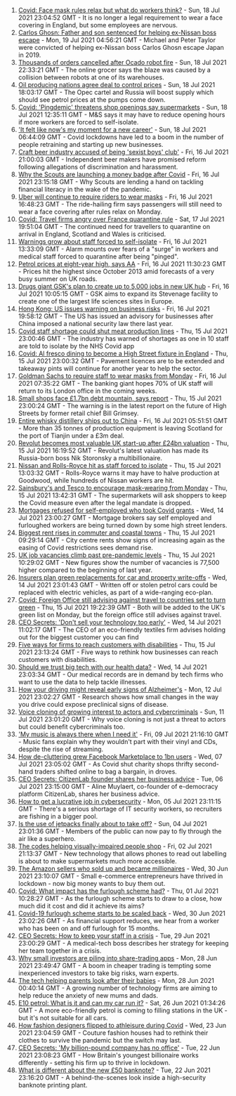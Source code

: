 1. [Covid: Face mask rules relax but what do workers think?](https://www.bbc.co.uk/news/business-57862362) - Sun, 18 Jul 2021 23:04:52 GMT - It is no longer a legal requirement to wear a face covering in England, but some employees are nervous.
2. [Carlos Ghosn: Father and son sentenced for helping ex-Nissan boss escape](https://www.bbc.co.uk/news/business-57883892) - Mon, 19 Jul 2021 04:56:21 GMT - Michael and Peter Taylor were convicted of helping ex-Nissan boss Carlos Ghosn escape Japan in 2019.
3. [Thousands of orders cancelled after Ocado robot fire](https://www.bbc.co.uk/news/business-57883332) - Sun, 18 Jul 2021 22:33:21 GMT - The online grocer says the blaze was caused by a collision between robots at one of its warehouses.
4. [Oil producing nations agree deal to control prices](https://www.bbc.co.uk/news/business-57882449) - Sun, 18 Jul 2021 18:03:17 GMT - The Opec cartel and Russia will boost supply which should see petrol prices at the pumps come down.
5. [Covid: 'Pingdemic' threatens shop openings say supermarkets](https://www.bbc.co.uk/news/business-57878345) - Sun, 18 Jul 2021 12:35:11 GMT - M&S says it may have to reduce opening hours if more workers are forced to self-isolate.
6. ['It felt like now's my moment for a new career'](https://www.bbc.co.uk/news/business-57860495) - Sun, 18 Jul 2021 06:44:09 GMT - Covid lockdowns have led to a boom in the number of people retraining and starting up new businesses.
7. [Craft beer industry accused of being 'sexist boys' club'](https://www.bbc.co.uk/news/business-57719831) - Fri, 16 Jul 2021 21:00:03 GMT - Independent beer makers have promised reform following allegations of discrimination and harassment.
8. [Why the Scouts are launching a money badge after Covid](https://www.bbc.co.uk/news/business-57863156) - Fri, 16 Jul 2021 23:15:18 GMT - Why Scouts are lending a hand on tackling financial literacy in the wake of the pandemic.
9. [Uber will continue to require riders to wear masks](https://www.bbc.co.uk/news/business-57865707) - Fri, 16 Jul 2021 16:48:23 GMT - The ride-hailing firm says passengers will still need to wear a face covering after rules relax on Monday.
10. [Covid: Travel firms angry over France quarantine rule](https://www.bbc.co.uk/news/uk-57874167) - Sat, 17 Jul 2021 19:51:04 GMT - The continued need for travellers to quarantine on arrival in England, Scotland and Wales is criticised.
11. [Warnings grow about staff forced to self-isolate](https://www.bbc.co.uk/news/business-57820537) - Fri, 16 Jul 2021 13:33:09 GMT - Alarm mounts over fears of a "surge" in workers and medical staff forced to quarantine after being "pinged".
12. [Petrol prices at eight-year high, says AA](https://www.bbc.co.uk/news/business-57861690) - Fri, 16 Jul 2021 11:30:23 GMT - Prices hit the highest since October 2013 amid forecasts of a very busy summer on UK roads.
13. [Drugs giant GSK's plan to create up to 5,000 jobs in new UK hub](https://www.bbc.co.uk/news/business-57861684) - Fri, 16 Jul 2021 10:05:15 GMT - GSK aims to expand its Stevenage facility to create one of the largest life sciences sites in Europe.
14. [Hong Kong: US issues warning on business risks](https://www.bbc.co.uk/news/business-57865985) - Fri, 16 Jul 2021 19:58:12 GMT - The US has issued an advisory for businesses after China imposed a national security law there last year.
15. [Covid staff shortage could shut meat production lines](https://www.bbc.co.uk/news/business-57856566) - Thu, 15 Jul 2021 23:00:46 GMT - The industry has warned of shortages as one in 10 staff are told to isolate by the NHS Covid app
16. [Covid: Al fresco dining to become a High Street fixture in England](https://www.bbc.co.uk/news/business-57855683) - Thu, 15 Jul 2021 23:00:32 GMT - Pavement licences are to be extended and takeaway pints will continue for another year to help the sector.
17. [Goldman Sachs to require staff to wear masks from Monday](https://www.bbc.co.uk/news/business-57855681) - Fri, 16 Jul 2021 07:35:22 GMT - The banking giant hopes 70% of UK staff will return to its London office in the coming weeks.
18. [Small shops face £1.7bn debt mountain, says report](https://www.bbc.co.uk/news/business-57855682) - Thu, 15 Jul 2021 23:00:24 GMT - The warning is in the latest report on the future of High Streets by former retail chief Bill Grimsey.
19. [Entire whisky distillery ships out to China](https://www.bbc.co.uk/news/uk-scotland-scotland-business-57825081) - Fri, 16 Jul 2021 05:51:51 GMT - More than 35 tonnes of production equipment is leaving Scotland for the port of Tianjin under a £3m deal.
20. [Revolut becomes most valuable UK start-up after £24bn valuation](https://www.bbc.co.uk/news/business-57854969) - Thu, 15 Jul 2021 16:19:52 GMT - Revolut's latest valuation has made its Russia-born boss Nik Storonsky a multibillionaire.
21. [Nissan and Rolls-Royce hit as staff forced to isolate](https://www.bbc.co.uk/news/business-57848958) - Thu, 15 Jul 2021 13:03:32 GMT - Rolls-Royce warns it may have to halve production at Goodwood, while hundreds of Nissan workers are hit.
22. [Sainsbury's and Tesco to encourage mask-wearing from Monday](https://www.bbc.co.uk/news/business-57839990) - Thu, 15 Jul 2021 13:42:31 GMT - The supermarkets will ask shoppers to keep the Covid measure even after the legal mandate is dropped.
23. [Mortgages refused for self-employed who took Covid grants](https://www.bbc.co.uk/news/business-57843756) - Wed, 14 Jul 2021 23:00:27 GMT - Mortgage brokers say self employed and furloughed workers are being turned down by some high street lenders.
24. [Biggest rent rises in commuter and coastal towns](https://www.bbc.co.uk/news/business-57848347) - Thu, 15 Jul 2021 09:29:14 GMT - City centre rents show signs of increasing again as the easing of Covid restrictions sees demand rise.
25. [UK job vacancies climb past pre-pandemic levels](https://www.bbc.co.uk/news/business-57846381) - Thu, 15 Jul 2021 10:29:02 GMT - New figures show the number of vacancies is 77,500 higher compared to the beginning of last year.
26. [Insurers plan green replacements for car and property write-offs](https://www.bbc.co.uk/news/business-57834049) - Wed, 14 Jul 2021 23:01:43 GMT - Written off or stolen petrol cars could be replaced with electric vehicles, as part of a wide-ranging eco-plan.
27. [Covid: Foreign Office still advising against travel to countries set to turn green](https://www.bbc.co.uk/news/business-57854972) - Thu, 15 Jul 2021 19:22:39 GMT - Both will be added to the UK's green list on Monday, but the foreign office still advises against travel.
28. [CEO Secrets: 'Don't sell your technology too early'](https://www.bbc.co.uk/news/business-57805207) - Wed, 14 Jul 2021 11:02:17 GMT - The CEO of an eco-friendly textiles firm advises holding out for the biggest customer you can find
29. [Five ways for firms to reach customers with disabilities](https://www.bbc.co.uk/news/business-57808089) - Thu, 15 Jul 2021 23:13:24 GMT - Five ways to rethink how businesses can reach customers with disabilities.
30. [Should we trust big tech with our health data?](https://www.bbc.co.uk/news/business-57817804) - Wed, 14 Jul 2021 23:03:34 GMT - Our medical records are in demand by tech firms who want to use the data to help tackle illnesses.
31. [How your driving might reveal early signs of Alzheimer's](https://www.bbc.co.uk/news/business-57670006) - Mon, 12 Jul 2021 23:02:27 GMT - Research shows how small changes in the way you drive could expose preclinical signs of disease.
32. [Voice cloning of growing interest to actors and cybercriminals](https://www.bbc.co.uk/news/business-57761873) - Sun, 11 Jul 2021 23:01:20 GMT - Why voice cloning is not just a threat to actors but could benefit cybercriminals too.
33. ['My music is always there when I need it'](https://www.bbc.co.uk/news/business-57780853) - Fri, 09 Jul 2021 21:16:10 GMT - Music fans explain why they wouldn't part with their vinyl and CDs, despite the rise of streaming.
34. [How de-cluttering grew Facebook Marketplace to 1bn users](https://www.bbc.co.uk/news/business-57733724) - Wed, 07 Jul 2021 23:05:02 GMT - As Covid shut charity shops thrifty second-hand traders shifted online to bag a bargain, in droves.
35. [CEO Secrets: CitizenLab founder shares her business advice](https://www.bbc.co.uk/news/business-57729691) - Tue, 06 Jul 2021 23:15:00 GMT - Aline Muylaert, co-founder of e-democracy platform CitizenLab, shares her business advice.
36. [How to get a lucrative job in cybersecurity](https://www.bbc.co.uk/news/business-57663096) - Mon, 05 Jul 2021 23:11:15 GMT - There's a serious shortage of IT security workers, so recruiters are fishing in a bigger pool.
37. [Is the use of jetpacks finally about to take off?](https://www.bbc.co.uk/news/business-57652297) - Sun, 04 Jul 2021 23:01:36 GMT - Members of the public can now pay to fly through the air like a superhero.
38. [The codes helping visually-impaired people shop](https://www.bbc.co.uk/news/business-57679943) - Fri, 02 Jul 2021 21:13:37 GMT - New technology that allows phones to read out labelling is about to make supermarkets much more accessible.
39. [The Amazon sellers who sold up and became millionaires](https://www.bbc.co.uk/news/business-57433960) - Wed, 30 Jun 2021 23:10:07 GMT - Small e-commerce entrepreneurs have thrived in lockdown - now big money wants to buy them out.
40. [Covid: What impact has the furlough scheme had?](https://www.bbc.co.uk/news/business-54601117) - Thu, 01 Jul 2021 10:28:27 GMT - As the furlough scheme starts to draw to a close, how much did it cost and did it achieve its aims?
41. [Covid-19 furlough scheme starts to be scaled back](https://www.bbc.co.uk/news/business-57669489) - Wed, 30 Jun 2021 23:02:26 GMT - As financial support reduces, we hear from a worker who has been on and off furlough for 15 months.
42. [CEO Secrets: How to keep your staff in a crisis](https://www.bbc.co.uk/news/business-57611220) - Tue, 29 Jun 2021 23:00:29 GMT - A medical-tech boss describes her strategy for keeping her team together in a crisis.
43. [Why small investors are piling into share-trading apps](https://www.bbc.co.uk/news/business-57466918) - Mon, 28 Jun 2021 23:49:47 GMT - A boom in cheaper trading is tempting some inexperienced investors to take big risks, warn experts.
44. [The tech helping parents look after their babies](https://www.bbc.co.uk/news/business-57581501) - Mon, 28 Jun 2021 00:40:14 GMT - A growing number of technology firms are aiming to help reduce the anxiety of new mums and dads.
45. [E10 petrol: What is it and can my car run it?](https://www.bbc.co.uk/news/business-57585105) - Sat, 26 Jun 2021 01:34:26 GMT - A more eco-friendly petrol is coming to filling stations in the UK - but it's not suitable for all cars.
46. [How fashion designers flipped to athleisure during Covid](https://www.bbc.co.uk/news/business-57557725) - Wed, 23 Jun 2021 23:04:59 GMT - Couture fashion houses had to rethink their clothes to survive the pandemic but the switch may last.
47. [CEO Secrets: 'My billion-pound company has no office'](https://www.bbc.co.uk/news/business-57517669) - Tue, 22 Jun 2021 23:08:23 GMT - How Britain's youngest billionaire works differently - setting his firm up to thrive in lockdown.
48. [What is different about the new £50 banknote?](https://www.bbc.co.uk/news/business-57570867) - Tue, 22 Jun 2021 23:16:20 GMT - A behind-the-scenes look inside a high-security banknote printing plant.
